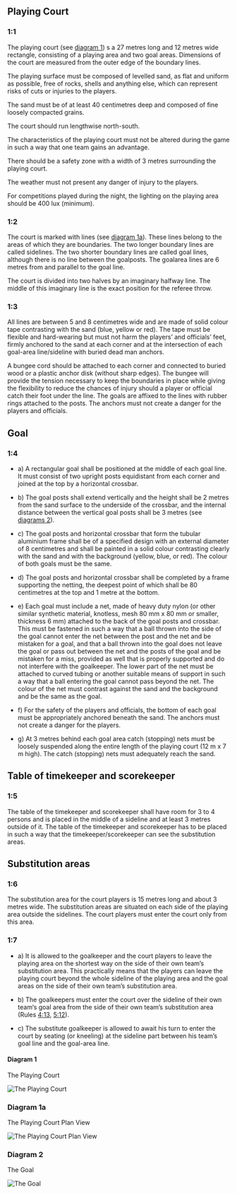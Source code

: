 ## Playing Court

### 1:1
The playing court (see [diagram 1](#diagram-1)) s a 27 metres long and 12 metres
wide rectangle, consisting of a playing area and two goal areas.
Dimensions of the court are measured from the outer edge of the
boundary lines.

The playing surface must be composed of levelled sand, as flat and
uniform as possible, free of rocks, shells and anything else, which can
represent risks of cuts or injuries to the players.

The sand must be of at least 40 centimetres deep and composed of
fine loosely compacted grains.

The court should run lengthwise north-south.

The characteristics of the playing court must not be altered during the game in such a way that one team gains an advantage.

There should be a safety zone with a width of 3 metres surrounding
the playing court.

The weather must not present any danger of injury to the players.

For competitions played during the night, the lighting on the playing area should be 400 lux (minimum).

### 1:2
The court is marked with lines (see [diagram 1a](#diagram-1a)). These lines belong to the areas of which they are boundaries. The two longer boundary lines are called sidelines. The two shorter boundary lines are called goal lines, although there is no line between the goalposts. The goalarea lines are 6 metres from and parallel to the goal line.

The court is divided into two halves by an imaginary halfway line. The middle of this imaginary line is the exact position for the referee throw.

### 1:3
All lines are between 5 and 8 centimetres wide and are made of solid colour tape contrasting with the sand (blue, yellow or red). The tape must be flexible and hard-wearing but must not harm the players’ and officials’ feet, firmly anchored to the sand at each corner and at the intersection of each goal-area line/sideline with buried dead man anchors.

A bungee cord should be attached to each corner and connected to buried wood or a plastic anchor disk (without sharp edges). The bungee will provide the tension necessary to keep the boundaries in place while giving the flexibility to reduce the chances of injury should a player or official catch their foot under the line. The goals are affixed to the lines with rubber rings attached to the posts. The anchors must not create a danger for the players and officials.

## Goal

### 1:4
* a) A rectangular goal shall be positioned at the middle of each goal
line. It must consist of two upright posts equidistant from each corner
and joined at the top by a horizontal crossbar.

* b) The goal posts shall extend vertically and the height shall be
2 metres from the sand surface to the underside of the crossbar, and
the internal distance between the vertical goal posts shall be
3 metres (see [diagrams 2](#diagram-2)).

* c) The goal posts and horizontal crossbar that form the tubular
aluminium frame shall be of a specified design with an external
diameter of 8 centimetres and shall be painted in a solid colour
contrasting clearly with the sand and with the background (yellow,
blue, or red). The colour of both goals must be the same.

* d) The goal posts and horizontal crossbar shall be completed by a
frame supporting the netting, the deepest point of which shall be
80 centimetres at the top and 1 metre at the bottom.

* e) Each goal must include a net, made of heavy duty nylon (or other
similar synthetic material, knotless, mesh 80 mm x 80 mm or smaller,
thickness 6 mm) attached to the back of the goal posts and crossbar.
This must be fastened in such a way that a ball thrown into the side of
the goal cannot enter the net between the post and the net and be
mistaken for a goal, and that a ball thrown into the goal does not
leave the goal or pass out between the net and the posts of the goal
and be mistaken for a miss, provided as well that is properly
supported and do not interfere with the goalkeeper.
The lower part of the net must be attached to curved tubing or another
suitable means of support in such a way that a ball entering the goal
cannot pass beyond the net. The colour of the net must contrast
against the sand and the background and be the same as the goal. 

* f) For the safety of the players and officials, the bottom of each goal
must be appropriately anchored beneath the sand. The anchors must
not create a danger for the players.

* g) At 3 metres behind each goal area catch (stopping) nets must be
loosely suspended along the entire length of the playing court (12 m x
7 m high). The catch (stopping) nets must adequately reach the sand.

## Table of timekeeper and scorekeeper

### 1:5
The table of the timekeeper and scorekeeper shall have room for 3 to
4 persons and is placed in the middle of a sideline and at least 3
metres outside of it.
The table of the timekeeper and scorekeeper has to be placed in such
a way that the timekeeper/scorekeeper can see the substitution
areas.

## Substitution areas

### 1:6 
The substitution area for the court players is 15 metres long and about
3 metres wide. The substitution areas are situated on each side of the
playing area outside the sidelines. The court players must enter the
court only from this area.

### 1:7
* a) It is allowed to the goalkeeper and the court players to leave the
playing area on the shortest way on the side of their own team’s
substitution area. This practically means that the players can leave
the playing court beyond the whole sideline of the playing area
and the goal areas on the side of their own team’s substitution
area.

* b) The goalkeepers must enter the court over the sideline of their
own team‘s goal area from the side of their own team’s
substitution area (Rules [4:13](#4:13), [5:12](#5:12)).

* c) The substitute goalkeeper is allowed to await his turn to enter the
court by seating (or kneeling) at the sideline part between his team’s goal line and the goal-area line.

#### Diagram 1
The Playing Court

![The Playing Court](../diagrams/diagram1.png)

### Diagram 1a
The Playing Court Plan View

![The Playing Court Plan View](../diagrams/diagram1a.png)

### Diagram 2
The Goal

![The Goal](../diagrams/diagram2.png)

